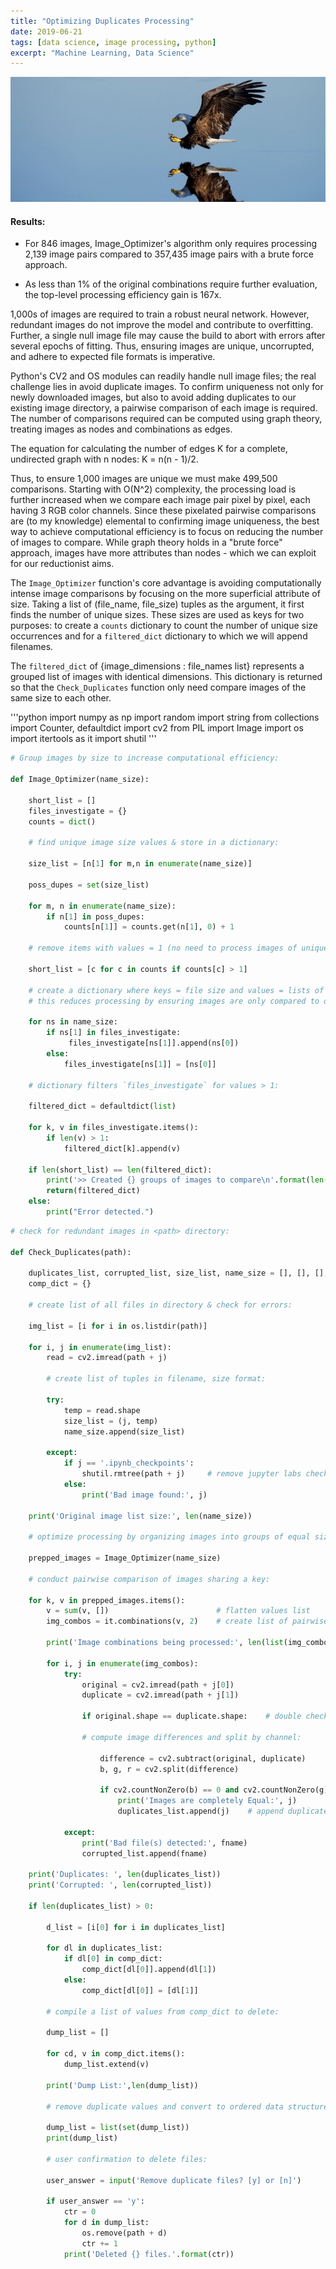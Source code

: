 ```yaml
---
title: "Optimizing Duplicates Processing"
date: 2019-06-21
tags: [data science, image processing, python]
excerpt: "Machine Learning, Data Science"
---
```


<img src="/images/optimizer/eagle.jpg" alt="drawing" height="200"/>

#### Results:

* For 846 images, Image_Optimizer's algorithm only requires processing 2,139 image pairs compared to 357,435 image pairs with a brute force approach.

* As less than 1% of the original combinations require further evaluation, the top-level processing efficiency gain is 167x.

1,000s of images are required to train a robust neural network. However, redundant images do not improve the model and contribute to overfitting. Further, a single null image file may cause the build to abort with errors after several epochs of fitting. Thus, ensuring images are unique, uncorrupted, and adhere to expected file formats is imperative.

Python's CV2 and OS modules can readily handle null image files; the real challenge lies in avoid duplicate images. To confirm uniqueness not only for newly downloaded images, but also to avoid adding duplicates to our existing image directory, a pairwise comparison of each image is required. The number of comparisons required can be computed using graph theory, treating images as nodes and combinations as edges.

The equation for calculating the number of edges K for a complete, undirected graph with n nodes: K = n(n - 1)/2.

Thus, to ensure 1,000 images are unique we must make 499,500 comparisons. Starting with O(N^2) complexity, the processing load is further increased when we compare each image pair pixel by pixel, each having 3 RGB color channels. Since these pixelated pairwise comparisons are (to my knowledge) elemental to confirming image uniqueness, the best way to achieve computational efficiency is to focus on reducing the number of images to compare. While graph theory holds in a "brute force" approach, images have more attributes than nodes - which we can exploit for our reductionist aims.

The `Image_Optimizer` function's core advantage is avoiding computationally intense image comparisons by focusing on the more superficial attribute of size. Taking a list of (file_name, file_size) tuples as the argument, it first finds the number of unique sizes. These sizes are used as keys for two purposes: to create a `counts` dictionary to count the number of unique size occurrences and for a `filtered_dict` dictionary to which we will append filenames.

The `filtered_dict` of {image_dimensions : file_names list} represents a grouped list of images with identical dimensions. This dictionary is returned so that the `Check_Duplicates` function only need compare images of the same size to each other.

'''python
  import numpy as np
  import random
  import string
  from collections import Counter, defaultdict
  import cv2
  from PIL import Image
  import os
  import itertools as it
  import shutil
'''

```python
# Group images by size to increase computational efficiency:

def Image_Optimizer(name_size):

    short_list = []
    files_investigate = {}
    counts = dict()

    # find unique image size values & store in a dictionary:

    size_list = [n[1] for m,n in enumerate(name_size)]  

    poss_dupes = set(size_list)     

    for m, n in enumerate(name_size):
        if n[1] in poss_dupes:           
            counts[n[1]] = counts.get(n[1], 0) + 1

    # remove items with values = 1 (no need to process images of unique sizes) to use as a checksum:

    short_list = [c for c in counts if counts[c] > 1]  

    # create a dictionary where keys = file size and values = lists of file names.
    # this reduces processing by ensuring images are only compared to others within groups of identical sizes

    for ns in name_size:
        if ns[1] in files_investigate:
             files_investigate[ns[1]].append(ns[0])
        else:
            files_investigate[ns[1]] = [ns[0]]

    # dictionary filters `files_investigate` for values > 1:

    filtered_dict = defaultdict(list)

    for k, v in files_investigate.items():
        if len(v) > 1:
            filtered_dict[k].append(v)

    if len(short_list) == len(filtered_dict):
        print('>> Created {} groups of images to compare\n'.format(len(short_list)))
        return(filtered_dict)
    else:
        print("Error detected.")
```
```python
# check for redundant images in <path> directory:

def Check_Duplicates(path):

    duplicates_list, corrupted_list, size_list, name_size = [], [], [], []
    comp_dict = {}

    # create list of all files in directory & check for errors:

    img_list = [i for i in os.listdir(path)]

    for i, j in enumerate(img_list):
        read = cv2.imread(path + j)

        # create list of tuples in filename, size format:

        try:
            temp = read.shape
            size_list = (j, temp)
            name_size.append(size_list)

        except:
            if j == '.ipynb_checkpoints':
                shutil.rmtree(path + j)     # remove jupyter labs checkpoint file if present
            else:
                print('Bad image found:', j)

    print('Original image list size:', len(name_size))

    # optimize processing by organizing images into groups of equal size:

    prepped_images = Image_Optimizer(name_size)   

    # conduct pairwise comparison of images sharing a key:

    for k, v in prepped_images.items():
        v = sum(v, [])                        # flatten values list
        img_combos = it.combinations(v, 2)    # create list of pairwise combinations from values

        print('Image combinations being processed:', len(list(img_combos)))

        for i, j in enumerate(img_combos):
            try:
                original = cv2.imread(path + j[0])
                duplicate = cv2.imread(path + j[1])

                if original.shape == duplicate.shape:    # double check that image dimensions equal

                # compute image differences and split by channel:

                    difference = cv2.subtract(original, duplicate)
                    b, g, r = cv2.split(difference)

                    if cv2.countNonZero(b) == 0 and cv2.countNonZero(g) == 0 and cv2.countNonZero(r) == 0:
                        print('Images are completely Equal:', j)
                        duplicates_list.append(j)    # append duplicate filenames to list

            except:
                print('Bad file(s) detected:', fname)
                corrupted_list.append(fname)

    print('Duplicates: ', len(duplicates_list))
    print('Corrupted: ', len(corrupted_list))

    if len(duplicates_list) > 0:

        d_list = [i[0] for i in duplicates_list]

        for dl in duplicates_list:
            if dl[0] in comp_dict:
                comp_dict[dl[0]].append(dl[1])
            else:
                comp_dict[dl[0]] = [dl[1]]

        # compile a list of values from comp_dict to delete:

        dump_list = []

        for cd, v in comp_dict.items():
            dump_list.extend(v)

        print('Dump List:',len(dump_list))

        # remove duplicate values and convert to ordered data structure

        dump_list = list(set(dump_list))    
        print(dump_list)

        # user confirmation to delete files:

        user_answer = input('Remove duplicate files? [y] or [n]')

        if user_answer == 'y':
            ctr = 0
            for d in dump_list:
                os.remove(path + d)
                ctr += 1
            print('Deleted {} files.'.format(ctr))
```
